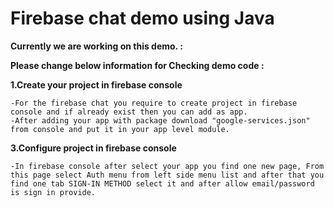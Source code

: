 # Firebase chat demo using Java

**Currently we are working on this demo.  :**

**Please change below information for Checking demo code :**

**1.Create your project in firebase console**

	-For the firebase chat you require to create project in firebase console and if already exist then you can add as app.
	-After adding your app with package download "google-services.json" from console and put it in your app level module.
	
**3.Configure project in firebase console**

	-In firebase console after select your app you find one new page, From this page select Auth menu from left side menu list and after that you find one tab SIGN-IN METHOD select it and after allow email/password is sign in provide.


